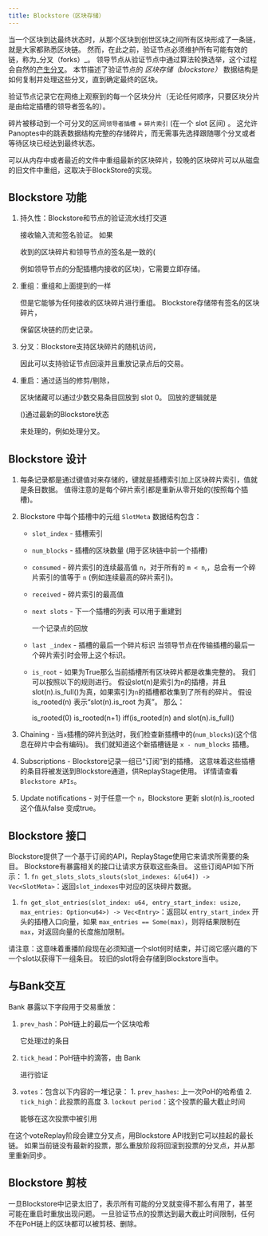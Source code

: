 ```yaml
---
title: Blockstore（区块存储）
---
```


当一个区块到达最终状态时，从那个区块到创世区块之间所有区块形成了一条链，就是大家都熟悉区块链。 然而，在此之前，验证节点必须维护所有可能有效的链，称为_分叉（forks）_。 领导节点从验证节点中通过算法轮换选举，这个过程会自然的[产生分叉](../cluster/fork-generation.md)。 本节描述了验证节点的 _区块存储（blockstore）_ 数据结构是如何复制并处理这些分叉，直到确定最终的区块。

验证节点记录它在网络上观察到的每一个区块分片（无论任何顺序，只要区块分片是由给定插槽的领导者签名的）。

碎片被移动到一个可分叉的区间`领导者插槽` + `碎片索引` \(在一个 slot 区间\) 。 这允许Panoptes中的跳表数据结构完整的存储碎片，而无需事先选择跟随哪个分叉或者等待区块已经达到最终状态。

可以从内存中或者最近的文件中重组最新的区块碎片，较晚的区块碎片可以从磁盘的旧文件中重组，这取决于BlockStore的实现。

## Blockstore 功能

1. 持久性：Blockstore和节点的验证流水线打交道

   接收输入流和签名验证。 如果

   收到的区块碎片和领导节点的签名是一致的(

   例如领导节点的分配插槽内接收的区块)，它需要立即存储。

2. 重组：重组和上面提到的一样

   但是它能够为任何接收的区块碎片进行重组。 Blockstore存储带有签名的区块碎片，

   保留区块链的历史记录。

3. 分叉：Blockstore支持区块碎片的随机访问，

   因此可以支持验证节点回滚并且重放记录点后的交易。

4. 重启：通过适当的修剪/剔除，

   区块储藏可以通过少数交易条目回放到 slot 0。 回放的逻辑就是

   ()通过最新的Blockstore状态

   来处理的，例如处理分叉。

## Blockstore 设计

1. 每条记录都是通过键值对来存储的，键就是插槽索引加上区块碎片索引，值就是条目数据。 值得注意的是每个碎片索引都是重新从零开始的(按照每个插槽)。
2. Blockstore 中每个插槽中的元组 `SlotMeta` 数据结构包含：

   - `slot_index` - 插槽索引
   - `num_blocks` - 插槽的区块数量 \(用于区块链中前一个插槽\)
   - `consumed` - 碎片索引的连续最高值 `n`，对于所有的 `m < n`,，总会有一个碎片索引的值等于 `n` \(例如连续最高的碎片索引\)。
   - `received` - 碎片索引的最高值
   - `next slots` - 下一个插槽的列表 可以用于重建到

     一个记录点的回放

   - `last _index` - 插槽的最后一个碎片标识 当领导节点在传输插槽的最后一个碎片索引时会带上这个标识。
   - `is_root` - 如果为True那么当前插槽所有区块碎片都是收集完整的。 我们可以按照以下的规则进行。 假设slot\(n\)是索引为`n`的插槽，并且slot\(n\).is_full\(\)为真，如果索引为`n`的插槽都收集到了所有的碎片。 假设 is_rooted\(n\) 表示“slot\(n\).is_root 为真”。 那么：

     is_rooted\(0\) is_rooted\(n+1\) iff\(is_rooted\(n\) and slot\(n\).is_full\(\)

3. Chaining - 当`x`插槽的碎片到达时，我们检查新插槽中的\(`num_blocks`\)(这个信息在碎片中会有编码)。 我们就知道这个新插槽链是 `x - num_blocks` 插槽。
4. Subscriptions - Blockstore记录一组已“订阅”到的插槽。 这意味着这些插槽的条目将被发送到Blockstore通道，供ReplayStage使用。 详情请查看 `Blockstore APIs`。
5. Update notifications - 对于任意一个 `n`，Blockstore 更新 slot\(n\).is_rooted 这个值从false 变成true。

## Blockstore 接口

Blockstore提供了一个基于订阅的API，ReplayStage使用它来请求所需要的条目。 Blockstore有暴露相关的接口让请求方获取这些条目。 这些订阅API如下所示： 1. `fn get_slots_slots_slouts(slot_indexes: &[u64]) -> Vec<SlotMeta>`：返回`slot_indexes`中对应的区块碎片数据。

1. `fn get_slot_entries(slot_index: u64, entry_start_index: usize, max_entries: Option<u64>) -> Vec<Entry>`：返回以 `entry_start_index` 开头的插槽入口向量，如果 `max_entries == Some(max)`，则将结果限制在 `max`，对返回向量的长度施加限制。

请注意：这意味着重播阶段现在必须知道一个slot何时结束，并订阅它感兴趣的下一个slot以获得下一组条目。 较旧的slot将会存储到Blockstore当中。

## 与Bank交互

Bank 暴露以下字段用于交易重放：

1. `prev_hash`：PoH链上的最后一个区块哈希

   它处理过的条目

2. `tick_head`：PoH链中的滴答，由 Bank

   进行验证

3. `votes`：包含以下内容的一堆记录： 1. `prev_hashes`: 上一次PoH的哈希值 2. `tick_high`：此投票的高度 3. `lockout period`：这个投票的最大截止时间

   能够在这次投票中被引用

在这个voteReplay阶段会建立分叉点，用Blockstore API找到它可以挂起的最长链。 如果当前链没有最新的投票，那么重放阶段将回滚到投票的分叉点，并从那里重新同步。

## Blockstore 剪枝

一旦Blockstore中记录太旧了，表示所有可能的分叉就变得不那么有用了，甚至可能在重启时重放出现问题。 一旦验证节点的投票达到最大截止时间限制，任何不在PoH链上的区块都可以被剪枝、删除。
